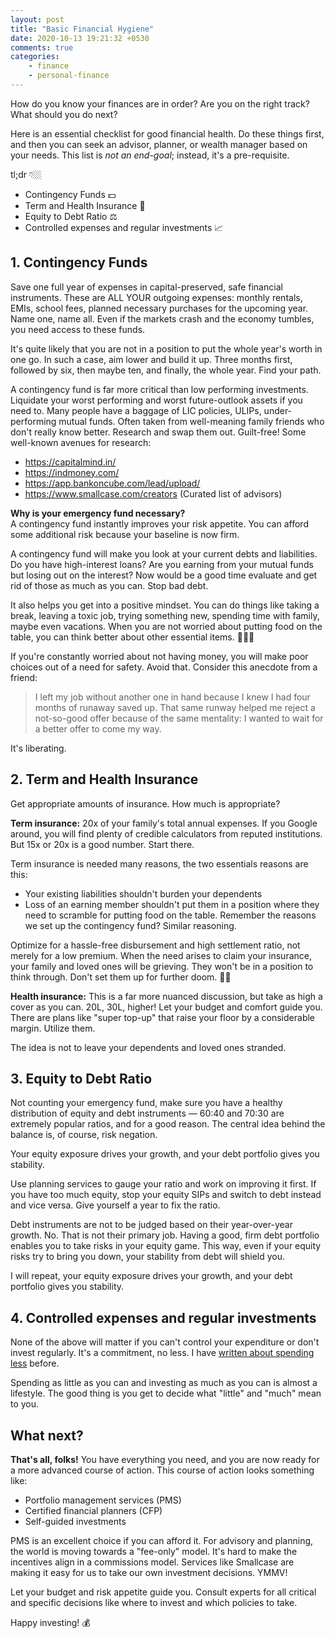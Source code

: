 ```yaml
---
layout: post
title: "Basic Financial Hygiene"
date: 2020-10-13 19:21:32 +0530
comments: true
categories: 
    - finance
    - personal-finance
---
```


How do you know your finances are in order? Are you on the right track? What should you do next?

Here is an essential checklist for good financial health. Do these things first, and then you can seek an advisor, planner, or wealth manager based on your needs. This list is _not an end-goal_; instead, it's a pre-requisite.

tl;dr 👇🏼

<!-- more -->

* Contingency Funds 💵 
* Term and Health Insurance 🏥
* Equity to Debt Ratio ⚖️
* Controlled expenses and regular investments 📈

## 1. Contingency Funds
Save one full year of expenses in capital-preserved, safe financial instruments. These are ALL YOUR outgoing expenses: monthly rentals, EMIs, school fees, planned necessary purchases for the upcoming year. Name one, name all. Even if the markets crash and the economy tumbles, you need access to these funds. 

It's quite likely that you are not in a position to put the whole year's worth in one go. In such a case, aim lower and build it up. Three months first, followed by six, then maybe ten, and finally, the whole year. Find your path.


A contingency fund is far more critical than low performing investments. Liquidate your worst performing and worst future-outlook assets if you need to. Many people have a baggage of LIC policies, ULIPs, under-performing mutual funds. Often taken from well-meaning family friends who don't really know better. Research and swap them out. Guilt-free! Some well-known avenues for research:

* https://capitalmind.in/
* https://indmoney.com/
* https://app.bankoncube.com/lead/upload/
* https://www.smallcase.com/creators (Curated list of advisors)

**Why is your emergency fund necessary?**   
A contingency fund instantly improves your risk appetite. You can afford some additional risk because your baseline is now firm.

A contingency fund will make you look at your current debts and liabilities. Do you have high-interest loans? Are you earning from your mutual funds but losing out on the interest? Now would be a good time evaluate and get rid of those as much as you can. Stop bad debt.

It also helps you get into a positive mindset. You can do things like taking a break, leaving a toxic job, trying something new, spending time with family, maybe even vacations. When you are not worried about putting food on the table, you can think better about other essential items.  🧘🏼‍♂️

If you're constantly worried about not having money, you will make poor choices out of a need for safety. Avoid that. Consider this anecdote from a friend:

> I left my job without another one in hand because I knew I had four months of runaway saved up. That same runway helped me reject a not-so-good offer because of the same mentality: I wanted to wait for a better offer to come my way.

It's liberating.

## 2. Term and Health Insurance
Get appropriate amounts of insurance. How much is appropriate? 

**Term insurance:** 20x of your family's total annual expenses. If you Google around, you will find plenty of credible calculators from reputed institutions. But 15x or 20x is a good number. Start there. 

Term insurance is needed many reasons, the two essentials reasons are this: 

* Your existing liabilities shouldn't burden your dependents
* Loss of an earning member shouldn't put them in a position where they need to scramble for putting food on the table. Remember the reasons we set up the contingency fund? Similar reasoning.  

Optimize for a hassle-free disbursement and high settlement ratio, not merely for a low premium. When the need arises to claim your insurance, your family and loved ones will be grieving. They won't be in a position to think through. Don't set them up for further doom. 🤞🏼

**Health insurance:** This is a far more nuanced discussion, but take as high a cover as you can. 20L, 30L, higher! Let your budget and comfort guide you. There are plans like "super top-up" that raise your floor by a considerable margin. Utilize them.

The idea is not to leave your dependents and loved ones stranded.

## 3. Equity to Debt Ratio
Not counting your emergency fund, make sure you have a healthy distribution of equity and debt instruments —  60:40 and 70:30 are extremely popular ratios, and for a good reason. The central idea behind the balance is, of course, risk negation. 

Your equity exposure drives your growth, and your debt portfolio gives you stability.

Use planning services to gauge your ratio and work on improving it first. If you have too much equity, stop your equity SIPs and switch to debt instead and vice versa. Give yourself a year to fix the ratio.

Debt instruments are not to be judged based on their year-over-year growth. No. That is not their primary job. Having a good, firm debt portfolio enables you to take risks in your equity game. This way, even if your equity risks try to bring you down, your stability from debt will shield you.

I will repeat, your equity exposure drives your growth, and your debt portfolio gives you stability.

## 4. Controlled expenses and regular investments
None of the above will matter if you can't control your expenditure or don't invest regularly. It's a commitment, no less. I have [written about spending less](/blog/2020/05/31/spending-less/) before. 

Spending as little as you can and investing as much as you can is almost a lifestyle. The good thing is you get to decide what "little" and "much" mean to you.

## What next?

**That's all, folks!** You have everything you need, and you are now ready for a more advanced course of action. This course of action looks something like:

* Portfolio management services (PMS)
* Certified financial planners (CFP)
* Self-guided investments

PMS is an excellent choice if you can afford it. For advisory and planning, the world is moving towards a "fee-only" model. It's hard to make the incentives align in a commissions model. Services like Smallcase are making it easy for us to take our own investment decisions. YMMV!

Let your budget and risk appetite guide you. Consult experts for all critical and specific decisions like where to invest and which policies to take.

Happy investing! 💰

